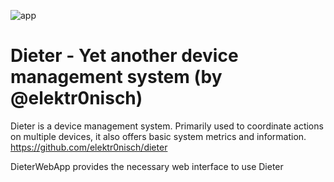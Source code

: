 ![app](https://user-images.githubusercontent.com/38865194/148401986-9d0333e2-2731-4294-bb02-b15ff1c1fee6.png)

# Dieter - Yet another device management system (by @elektr0nisch)
Dieter is a device management system. Primarily used to coordinate actions on multiple devices, it also offers basic system metrics and information.
https://github.com/elektr0nisch/dieter

DieterWebApp provides the necessary web interface to use Dieter

